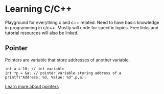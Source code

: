 # Learning C/C++

Playground for everything c and c++ related.
Need to have basic knowledge in programming in c/c++.
Mostly will code for specific topics.
Free links and tutorial resources will also be linked.

## Pointer
Pointers are variable that store addresses of another variable.
```
int a = 10; // int variable
int *p = &a; // pointer variable storing address of a
printf("Address: %d, Value: %d",p,a);
```
[Learn more about pointers](pointers/README.md)